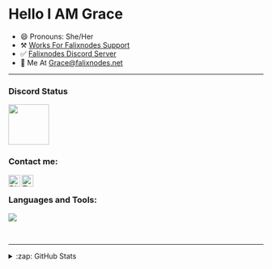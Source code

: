 # Hello I AM Grace
- 😄 Pronouns: She/Her
- ⚒️ [Works For Falixnodes Support](https://falixnodes.net)
- ✅ [Falixnodes Discord Server](https://discord.gg/falixnodes)
- 📧 Me At Grace@falixnodes.net
---

### Discord Status
<a href="https://discord.com/users/814170568005124137">
<img height="80px" src="https://discord.c99.nl/widget/theme-2/814170568005124137.png" />
</a>

### Contact me: 

<img align="left" alt="Discord" width="23px" src="https://raw.githubusercontent.com/peterthehan/peterthehan/master/assets/discord.svg" />
</a>
<a href="https://twitter.com/AgentDeath2">
  <img align="left" alt="Twitter" width="23px" src="https://raw.githubusercontent.com/peterthehan/peterthehan/master/assets/twitter.svg" />
</a>

</br>

### Languages and Tools:
<p align="left">
<img src="https://img.shields.io/badge/Node.JS-black?style=for-the-badge&logo=node.js" />
</p>
<br />

---

<details>
  <summary>:zap: GitHub Stats</summary>
</br>
<img align="left" alt="GraceMerrick" src="https://github-readme-stats.vercel.app/api?username=GraceMerrick&show_icons=true&locale=en&theme=dark&layout=compact" />
